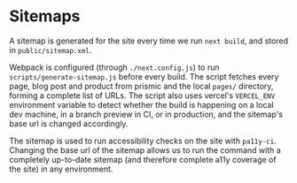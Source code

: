 # Sitemaps

A sitemap is generated for the site every time we run `next build`, and stored in `public/sitemap.xml`.

Webpack is configured (through `./next.config.js`) to run `scripts/generate-sitemap.js` before every build. The script fetches every page, blog post and product from prismic and the local `pages/` directory, forming a complete list of URLs. The script also uses vercel's `VERCEL_ENV` environment variable to detect whether the build is happening on a local dev machine, in a branch preview in CI, or in production, and the sitemap's base url is changed accordingly.

The sitemap is used to run accessibility checks on the site with `pa11y-ci`. Changing the base url of the sitemap allows us to run the command with a completely up-to-date sitemap (and therefore complete a11y coverage of the site) in any environment.
